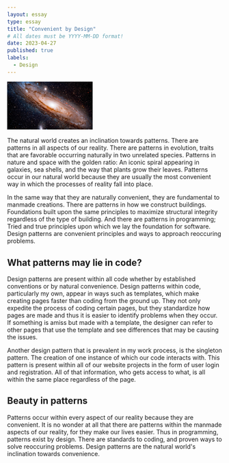 ```yaml
---
layout: essay
type: essay
title: "Convenient by Design"
# All dates must be YYYY-MM-DD format!
date: 2023-04-27
published: true
labels:
  - Design
---
```


<img width="200px" class="rounded float-start pe-4" src="../img/designPatterns/milkyway.jpg">

The natural world creates an inclination towards patterns. There are patterns in all aspects of our reality. There are patterns in evolution, traits that are favorable occurring 
naturally in two unrelated species. Patterns in nature and space with the golden ratio: An iconic spiral appearing in galaxies, sea shells, and the way that plants grow their leaves. 
Patterns occur in our natural world because they are usually the most convenient way in which the processes of reality fall into place.

In the same way that they are naturally convenient, they are fundamental to manmade creations. There are patterns in how we construct buildings. Foundations built
upon the same principles to maximize structural integrity regardless of the type of building. And there are patterns in programming; Tried and true principles
upon which we lay the foundation for software. Design patterns are convenient principles and ways to approach reoccuring problems. 

## What patterns may lie in code?

Design patterns are present within all code whether by established conventions or by natural convenience. Design patterns within code, particularly my own, appear
in ways such as templates, which make creating pages faster than coding from the ground up. They not only expedite the process of coding certain pages, but they
standardize how pages are made and thus it is easier to identify problems when they occur. If something is amiss but made with a template, the designer can 
refer to other pages that use the template and see differences that may be causing the issues.

Another design pattern that is prevalent in my work process, is the singleton pattern. The creation of one instance of which our code interacts with. This pattern
is present within all of our website projects in the form of user login and registration. All of that information, who gets access to what, is all within the same
place regardless of the page.

## Beauty in patterns

Patterns occur within every aspect of our reality because they are convenient. It is no wonder at all that there are patterns within the manmade aspects of our reality,
for they make our lives easier. Thus in programming, patterns exist by design. There are standards to coding, and proven ways to solve reoccuring problems. 
Design patterns are the natural world's inclination towards convenience.


